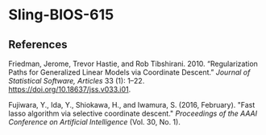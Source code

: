 # Sling-BIOS-615

## References

<div id="refs" class="references">

<div id="ref-standardLasso">

Friedman, Jerome, Trevor Hastie, and Rob Tibshirani. 2010.
“Regularization Paths for Generalized Linear Models via Coordinate
Descent.” *Journal of Statistical Software, Articles* 33 (1): 1–22.
<https://doi.org/10.18637/jss.v033.i01>.

</div>

<div id="ref-sling">

Fujiwara, Y., Ida, Y., Shiokawa, H., and Iwamura, S. (2016, February). 
"Fast lasso algorithm via selective coordinate descent." 
*Proceedings of the AAAI Conference on Artificial Intelligence* (Vol. 30, No. 1).

</div>




